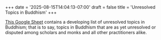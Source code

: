 +++
date = '2025-08-15T14:04:13-07:00'
draft = false
title = 'Unresolved Topics in Buddhism'
+++



<a href="https://docs.google.com/spreadsheets/d/1M8WxjCFoiPVCnRcC6P3DKntU78ZH9Y21SSRGVT0SDp8/edit?usp=sharing" target="_blank" rel="noopener noreferrer">This Google Sheet</a> contains a developing list of unresolved topics in Buddhism; that is to say, topics in Buddhism that are as yet unresolved or disputed among scholars and monks and all other practitioners alike.